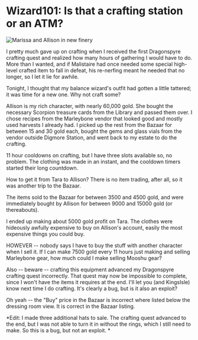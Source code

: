 # Wizard101: Is that a crafting station or an ATM?

![Marissa and Allison in new finery](http://westkarana.com/wp-content/uploads/2009/08/WizardGraphicalClient-2009-08-07-01-35-22-19.jpg "Marissa and Allison in new finery")

I pretty much gave up on crafting when I received the first Dragonspyre crafting quest and realized how many hours of gathering I would have to do. More than I wanted, and if Malistaire had once needed some special high-level crafted item to fall in defeat, his re-nerfing meant he needed that no longer, so I let it lie for awhile.

Tonight, I thought that my balance wizard's outfit had gotten a little tattered; it was time for a new one. Why not craft some?

Allison is my rich character, with nearly 60,000 gold. She bought the necessary Scorpion treasure cards from the Library and passed them over. I chose recipes from the Marleybone vendor that looked good and mostly used harvests I already had. I picked up the rest from the Bazaar for between 15 and 30 gold each, bought the gems and glass vials from the vendor outside Digmore Station, and went back to my estate to do the crafting.

11 hour cooldowns on crafting, but I have three slots available so, no problem. The clothing was made in an instant, and the cooldown timers started their long countdown.

How to get it from Tara to Allison? There is no item trading, after all, so it was another trip to the Bazaar.

The items sold to the Bazaar for between 3500 and 4500 gold, and were immediately bought by Allison for between 9000 and 15000 gold (or thereabouts).

I ended up making about 5000 gold profit on Tara. The clothes were hideously awfully expensive to buy on Allison's account, easily the most expensive things you could buy.

HOWEVER -- nobody says I have to buy the stuff with another character when I sell it. If I can make 7500 gold every 11 hours just making and selling Marleybone gear, how much could I make selling Mooshu gear?

Also -- beware -- crafting this equipment advanced my Dragonspyre crafting quest incorrectly. That quest may now be impossible to complete, since I won't have the items it requires at the end. I'll let you (and KingsIsle) know next time I do crafting. It's clearly a bug, but is it also an exploit?

Oh yeah -- the "Buy" price in the Bazaar is incorrect where listed below the dressing room view. It is correct in the Bazaar listing.

*Edit: I made three additional hats to sale. The crafting quest advanced to the end, but I was not able to turn it in without the rings, which I still need to make. So this is a bug, but not an exploit.
*
